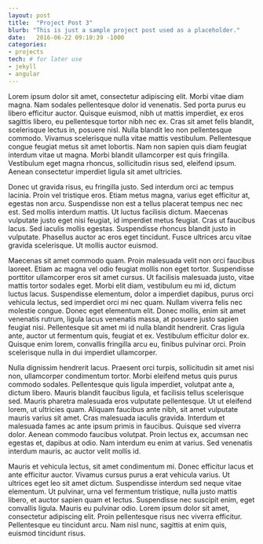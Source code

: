 ```yaml
---
layout: post
title:  "Project Post 3"
blurb: "This is just a sample project post used as a placeholder."
date:   2016-06-22 09:10:39 -1000
categories:
- projects
tech: # for later use
- jekyll
- angular
---
```




Lorem ipsum dolor sit amet, consectetur adipiscing elit. Morbi vitae diam magna. Nam sodales pellentesque dolor id venenatis. Sed porta purus eu libero efficitur auctor. Quisque euismod, nibh ut mattis imperdiet, ex eros sagittis libero, eu pellentesque tortor nibh nec ex. Cras sit amet felis blandit, scelerisque lectus in, posuere nisl. Nulla blandit leo non pellentesque commodo. Vivamus scelerisque nulla vitae mattis vestibulum. Pellentesque congue feugiat metus sit amet lobortis. Nam non sapien quis diam feugiat interdum vitae ut magna. Morbi blandit ullamcorper est quis fringilla. Vestibulum eget magna rhoncus, sollicitudin risus sed, eleifend ipsum. Aenean consectetur imperdiet ligula sit amet ultricies.

Donec ut gravida risus, eu fringilla justo. Sed interdum orci ac tempus lacinia. Proin vel tristique eros. Etiam metus magna, varius eget efficitur at, egestas non arcu. Suspendisse non est a tellus placerat tempus nec nec est. Sed mollis interdum mattis. Ut luctus facilisis dictum. Maecenas vulputate justo eget nisi feugiat, id imperdiet metus feugiat. Cras ut faucibus lacus. Sed iaculis mollis egestas. Suspendisse rhoncus blandit justo in vulputate. Phasellus auctor ac eros eget tincidunt. Fusce ultrices arcu vitae gravida scelerisque. Ut mollis auctor euismod.

Maecenas sit amet commodo quam. Proin malesuada velit non orci faucibus laoreet. Etiam ac magna vel odio feugiat mollis non eget tortor. Suspendisse porttitor ullamcorper eros sit amet cursus. Ut facilisis malesuada justo, vitae mattis tortor sodales eget. Morbi elit diam, vestibulum eu mi id, dictum luctus lacus. Suspendisse elementum, dolor a imperdiet dapibus, purus orci vehicula lectus, sed imperdiet orci mi nec quam. Nullam viverra felis nec molestie congue. Donec eget elementum elit. Donec mollis, enim sit amet venenatis rutrum, ligula lacus venenatis massa, at posuere justo sapien feugiat nisi. Pellentesque sit amet mi id nulla blandit hendrerit. Cras ligula ante, auctor ut fermentum quis, feugiat et ex. Vestibulum efficitur dolor ex. Quisque enim lorem, convallis fringilla arcu eu, finibus pulvinar orci. Proin scelerisque nulla in dui imperdiet ullamcorper.

Nulla dignissim hendrerit lacus. Praesent orci turpis, sollicitudin sit amet nisi non, ullamcorper condimentum tortor. Morbi eleifend metus quis purus commodo sodales. Pellentesque quis ligula imperdiet, volutpat ante a, dictum libero. Mauris blandit faucibus ligula, et facilisis tellus scelerisque sed. Mauris pharetra malesuada eros vulputate pellentesque. Ut ut eleifend lorem, ut ultricies quam. Aliquam faucibus ante nibh, sit amet vulputate mauris varius sit amet. Cras malesuada iaculis gravida. Interdum et malesuada fames ac ante ipsum primis in faucibus. Quisque sed viverra dolor. Aenean commodo faucibus volutpat. Proin lectus ex, accumsan nec egestas et, dapibus at odio. Nam interdum eu enim at varius. Sed venenatis interdum mauris, ac auctor velit mollis id.

Mauris et vehicula lectus, sit amet condimentum mi. Donec efficitur lacus et ante efficitur auctor. Vivamus cursus purus a erat vehicula varius. Ut ultrices eget leo sit amet dictum. Suspendisse interdum sed neque vitae elementum. Ut pulvinar, urna vel fermentum tristique, nulla justo mattis libero, et auctor sapien quam et lectus. Suspendisse nec suscipit enim, eget convallis ligula. Mauris eu pulvinar odio. Lorem ipsum dolor sit amet, consectetur adipiscing elit. Proin pellentesque risus nec viverra efficitur. Pellentesque eu tincidunt arcu. Nam nisl nunc, sagittis at enim quis, euismod tincidunt risus.
